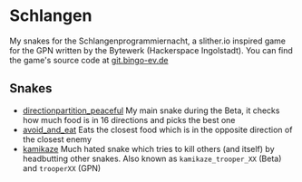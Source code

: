 # Schlangen

My snakes for the Schlangenprogrammiernacht, a slither.io inspired game for the GPN written by the Bytewerk (Hackerspace Ingolstadt). You can find the game's source code at [git.bingo-ev.de](https://git.bingo-ev.de/GPN18Programmierspiel)

## Snakes
- [directionpartition_peaceful](directionpartition_peaceful.lua) My main snake during the Beta, it checks how much food is in 16 directions and picks the best one
- [avoid_and_eat](avoid_and_eat.lua) Eats the closest food which is in the opposite direction of the closest enemy
- [kamikaze](kamikaze.lua) Much hated snake which tries to kill others (and itself) by headbutting other snakes. Also known as `kamikaze_trooper_XX` (Beta) and `trooperXX` (GPN)